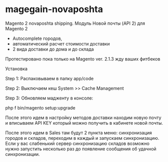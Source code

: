 # magegain-novaposhta
Magento 2 novaposhta shipping. Модуль Новой почты (API 2) для Magento 2 

- Autocomplete городов,
- автоматический расчет стоимости доставки
- 2 вида доставки до дома и до склада 


Протестировано пока только на Magento ver. 2.1.3 жду ваших фитбеков

Установка


Step 1: Распаковываем в папку app/code 

Step 2: Выключаем кеш System­ >> Cache Management

Step 3: Обновляем мадженту в консоле:

php ­f bin/magento setup:upgrade

После этого идем в настройку методов доставки находим новую почту и вписываем API KEY который можно получить в кабинете новой почты.

После этого идем в Sales там будут 2 пункта меню: синхронизация городов и складов, переходим в каждый и запускаем синхронизацию. 
Если у вас слабенький сервер синхронизацию складов возможно нужно запустить несколько раз до появление сообщения об удачной синхронизации.




